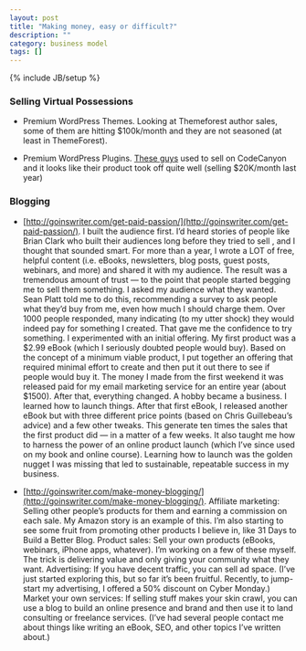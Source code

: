 ```yaml
---
layout: post
title: "Making money, easy or difficult?"
description: ""
category: business model
tags: []
---
```

{% include JB/setup %}
### Selling Virtual Possessions
- Premium WordPress Themes. Looking at Themeforest author sales, some of them are hitting $100k/month and they are not seasoned (at least in ThemeForest).

- Premium WordPress Plugins. [These guys](https://tri.be/wordpress-events-calendar/) used to sell on CodeCanyon and it looks like their product took off quite well (selling $20K/month last year)

### Blogging
- [http://goinswriter.com/get-paid-passion/](http://goinswriter.com/get-paid-passion/). I built the audience first. I’d heard stories of people like Brian Clark who built their audiences long before they tried to sell , and I thought that sounded smart. For more than a year, I wrote a LOT of free, helpful content (i.e. eBooks, newsletters, blog posts, guest posts, webinars, and more) and shared it with my audience. The result was a tremendous amount of trust — to the point that people started begging me to sell them something.
I asked my audience what they wanted. Sean Platt told me to do this, recommending a survey to ask people what they’d buy from me, even how much I should charge them. Over 1000 people responded, many indicating (to my utter shock) they would indeed pay for something I created. That gave me the confidence to try something.
I experimented with an initial offering. My first product was a $2.99 eBook (which I seriously doubted people would buy). Based on the concept of a minimum viable product, I put together an offering that required minimal effort to create and then put it out there to see if people would buy it. The money I made from the first weekend it was released paid for my email marketing service for an entire year (about $1500). After that, everything changed. A hobby became a business.
I learned how to launch things. After that first eBook, I released another eBook but with three different price points (based on Chris Guillebeau’s advice) and a few other tweaks. This generate ten times the sales that the first product did — in a matter of a few weeks. It also taught me how to harness the power of an online product launch (which I’ve since used on my book and online course). Learning how to launch was the golden nugget I was missing that led to sustainable, repeatable success in my business.


- [http://goinswriter.com/make-money-blogging/](http://goinswriter.com/make-money-blogging/). Affiliate marketing: Selling other people’s products for them and earning a commission on each sale. My Amazon story is an example of this. I’m also starting to see some fruit from promoting other products I believe in, like 31 Days to Build a Better Blog.
Product sales: Sell your own products (eBooks, webinars, iPhone apps, whatever). I’m working on a few of these myself. The trick is delivering value and only giving your community what they want.
Advertising: If you have decent traffic, you can sell ad space. (I’ve just started exploring this, but so far it’s been fruitful. Recently, to jump-start my advertising, I offered a 50% discount on Cyber Monday.)
Market your own services: If selling stuff makes your skin crawl, you can use a blog to build an online presence and brand and then use it to land consulting or freelance services. (I’ve had several people contact me about things like writing an eBook, SEO, and other topics I’ve written about.)